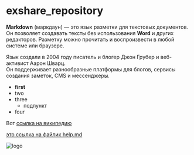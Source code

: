 # exshare_repository

 **Markdown** (маркдаун) — это язык разметки для текстовых документов. Он 
 позволяет создавать тексты без использования __Word__ и других редакторов. 
 Разметку можно прочитать и воспроизвести в любой системе или 
 браузере.

Язык создали в 2004 году писатель и блогер Джон Грубер и веб-активист 
Аарон Шварц. <br/> Он поддерживает разнообразные платформы для блогов, сервисы 
создания заметок, CMS и мессенджеры.

 - **first**
 - two
 - three
   - подпункт
 - four

Вот [ссылка на википедию](https://ru.wikipedia.org/wiki/Markdown)

[это ссылка на файлик help.md](HELP.md)

![logo](https://i.vimeocdn.com/video/432547040-54ee20f92eacbf809b266dd97a77af4999b3234d4c1b72ace8313a0e22bfad8b-d?f=webp)